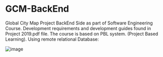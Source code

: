# GCM-BackEnd
Global City Map Project BackEnd Side as part of Software Engineering Course.
Development requirements and development guides found in Project 2019.pdf file.
The course is based on PBL system. (Project Based Learning).
Using remote relational Database:


![image](https://user-images.githubusercontent.com/39590212/59599153-85ac3e80-9106-11e9-9be5-4fccada462a5.png)


